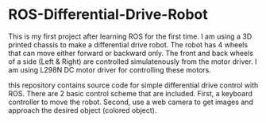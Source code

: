 # ROS-Differential-Drive-Robot
This is my first project after learning ROS for the first time. I am using a 3D printed chassis to make a differential drive robot. The robot has 4 wheels that can move either forward or backward only. The front and back wheels of a side (Left & Right) are controlled simulatenously from the motor driver. I am using L298N DC motor driver for controlling these motors.


this repository contains source code for simple differential drive control with ROS. There are 2 basic control scheme that are included. First, a keyboard controller to move the robot. Second, use a web camera to get images and approach the desired object (colored object).

